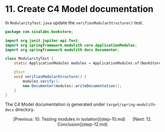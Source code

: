 # 11. Create C4 Model documentation


In `ModularityTest.java` update the `verifiesModularStructure()` test.

```java
package com.sivalabs.bookstore;

import org.junit.jupiter.api.Test;
import org.springframework.modulith.core.ApplicationModules;
import org.springframework.modulith.docs.Documenter;

class ModularityTest {
    static ApplicationModules modules = ApplicationModules.of(BookStoreApplication.class);

    @Test
    void verifiesModularStructure() {
        modules.verify();
        new Documenter(modules).writeDocumentation();
    }
}
```

The C4 Model documentation is generated under `target/spring-modulith-docs` directory.

<p align="center">
[Previous: 10. Testing modules in isolation](step-10.md) &nbsp;&nbsp;&nbsp;&nbsp;
[Next: 12. Conclusion](step-12.md)
</p>
